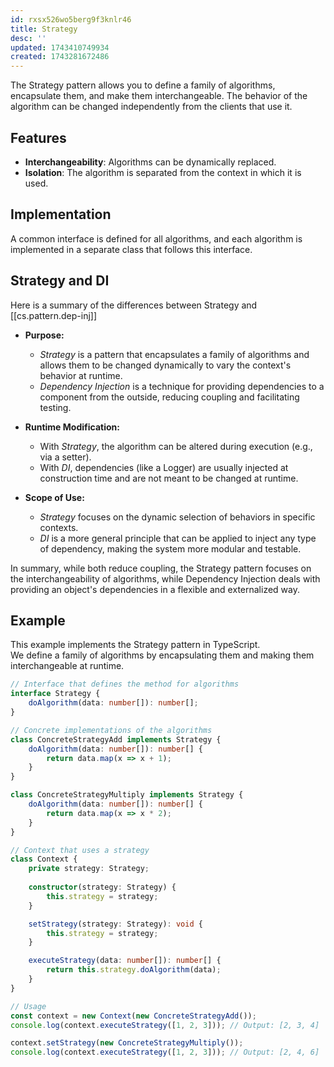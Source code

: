 ```yaml
---
id: rxsx526wo5berg9f3knlr46
title: Strategy
desc: ''
updated: 1743410749934
created: 1743281672486
---
```

The Strategy pattern allows you to define a family of algorithms, encapsulate them, and make them interchangeable. The behavior of the algorithm can be changed independently from the clients that use it.

## Features

- **Interchangeability**: Algorithms can be dynamically replaced.
- **Isolation**: The algorithm is separated from the context in which it is used.

## Implementation

A common interface is defined for all algorithms, and each algorithm is implemented in a separate class that follows this interface.

## Strategy and DI

Here is a summary of the differences between Strategy and [[cs.pattern.dep-inj]]

- **Purpose:**  
  - *Strategy* is a pattern that encapsulates a family of algorithms and allows them to be changed dynamically to vary the context's behavior at runtime.  
  - *Dependency Injection* is a technique for providing dependencies to a component from the outside, reducing coupling and facilitating testing.

- **Runtime Modification:**  
  - With *Strategy*, the algorithm can be altered during execution (e.g., via a setter).  
  - With *DI*, dependencies (like a Logger) are usually injected at construction time and are not meant to be changed at runtime.

- **Scope of Use:**  
  - *Strategy* focuses on the dynamic selection of behaviors in specific contexts.  
  - *DI* is a more general principle that can be applied to inject any type of dependency, making the system more modular and testable.

In summary, while both reduce coupling, the Strategy pattern focuses on the interchangeability of algorithms, while Dependency Injection deals with providing an object's dependencies in a flexible and externalized way.

## Example

This example implements the Strategy pattern in TypeScript.  
We define a family of algorithms by encapsulating them and making them interchangeable at runtime.

```typescript
// Interface that defines the method for algorithms
interface Strategy {
    doAlgorithm(data: number[]): number[];
}

// Concrete implementations of the algorithms
class ConcreteStrategyAdd implements Strategy {
    doAlgorithm(data: number[]): number[] {
        return data.map(x => x + 1);
    }
}

class ConcreteStrategyMultiply implements Strategy {
    doAlgorithm(data: number[]): number[] {
        return data.map(x => x * 2);
    }
}

// Context that uses a strategy
class Context {
    private strategy: Strategy;
    
    constructor(strategy: Strategy) {
        this.strategy = strategy;
    }

    setStrategy(strategy: Strategy): void {
        this.strategy = strategy;
    }

    executeStrategy(data: number[]): number[] {
        return this.strategy.doAlgorithm(data);
    }
}

// Usage
const context = new Context(new ConcreteStrategyAdd());
console.log(context.executeStrategy([1, 2, 3])); // Output: [2, 3, 4]

context.setStrategy(new ConcreteStrategyMultiply());
console.log(context.executeStrategy([1, 2, 3])); // Output: [2, 4, 6]
```
